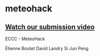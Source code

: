 # meteohack

## [Watch our submission video](https://youtu.be/U94WFfE2Qd4)

ECCC - MeteoHack

Étienne Boutet
David Landry
Si Jun Peng


